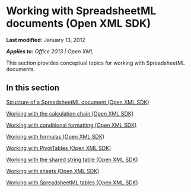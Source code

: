 <!--This is the start of the document-->
# Working with SpreadsheetML documents (Open XML SDK)
**Last modified:** January 13, 2012

_**Applies to:** Office 2013 | Open XML_

This section provides conceptual topics for working with SpreadsheetML documents.


## In this section
 [Structure of a SpreadsheetML document (Open XML SDK)](3b35a153-c8ff-4dc7-96d5-02c515f31770.md)

 [Working with the calculation chain (Open XML SDK)](ffdf5bd3-53f5-4f48-8946-11a0287fb107.md)

 [Working with conditional formatting (Open XML SDK)](b6f5afca-5feb-4003-b803-55dd2f9bf6d2.md)

 [Working with formulas (Open XML SDK)](17abd341-abe9-4eee-9bb3-27fded0b04d2.md)

 [Working with PivotTables (Open XML SDK)](96697c37-3fa7-4814-85b6-657439435ce1.md)

 [Working with the shared string table (Open XML SDK)](36664cc7-30ef-4e9b-b569-846a9e404219.md)

 [Working with sheets (Open XML SDK)](119a7eb6-9a02-4914-b651-9ba090bf7994.md)

 [Working with SpreadsheetML tables (Open XML SDK)](7b72277f-3c5e-43ba-bbd8-7467cf532c95.md)


